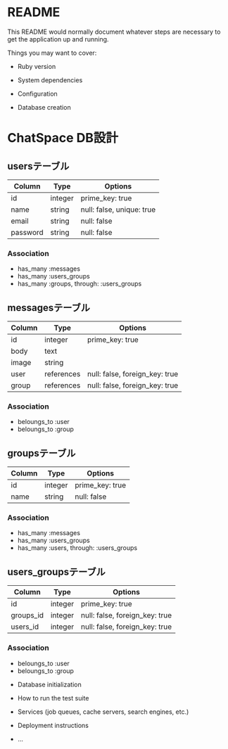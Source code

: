 # README

This README would normally document whatever steps are necessary to get the
application up and running.

Things you may want to cover:

* Ruby version

* System dependencies

* Configuration

* Database creation
# ChatSpace DB設計
## usersテーブル
|Column|Type|Options|
|------|----|-------|
|id|integer|prime_key: true|
|name|string|null: false, unique: true|
|email|string|null: false|
|password|string|null: false|

### Association
- has_many :messages
- has_many :users_groups
- has_many :groups, through:  :users_groups

## messagesテーブル
|Column|Type|Options|
|------|----|-------|
|id|integer|prime_key: true|
|body|text||
|image|string||
|user|references|null: false, foreign_key: true|
|group|references|null: false, foreign_key: true|

### Association
- beloungs_to :user
- beloungs_to :group

## groupsテーブル
|Column|Type|Options|
|------|----|-------|
|id|integer|prime_key: true|
|name|string|null: false|

### Association
- has_many :messages
- has_many :users_groups
- has_many :users, through:  :users_groups

## users_groupsテーブル
|Column|Type|Options|
|------|----|-------|
|id|integer|prime_key: true|
|groups_id|integer|null: false, foreign_key: true|
|users_id|integer|null: false, foreign_key: true|

### Association
- beloungs_to :user
- beloungs_to :group

* Database initialization

* How to run the test suite

* Services (job queues, cache servers, search engines, etc.)

* Deployment instructions

* ...
